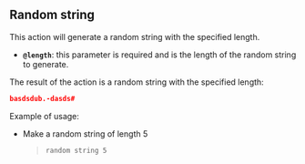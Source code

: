## Random string

This action will generate a random string with the specified length.

- **`@length`**: this parameter is required and is the length of the random string to generate.

The result of the action is a random string with the specified length:

```json
basdsdub.-dasds#
```

Example of usage:

- Make a random string of length 5

    > `random string 5`